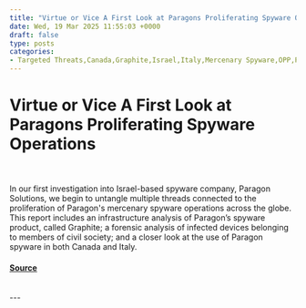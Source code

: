 ```yaml
---
title: "Virtue or Vice A First Look at Paragons Proliferating Spyware Operations"
date: Wed, 19 Mar 2025 11:55:03 +0000
draft: false
type: posts
categories: 
- Targeted Threats,Canada,Graphite,Israel,Italy,Mercenary Spyware,OPP,Paragon Solutions
---
```

# Virtue or Vice A First Look at Paragons Proliferating Spyware Operations

<br/>

<br/>
In our first investigation into Israel-based spyware company, Paragon Solutions, we begin to untangle multiple threads connected to the proliferation of Paragon's mercenary spyware operations across the globe. This report includes an infrastructure analysis of Paragon’s spyware product, called Graphite; a forensic analysis of infected devices belonging to members of civil society; and a closer look at the use of Paragon spyware in both Canada and Italy.

#### [Source](https://citizenlab.ca/2025/03/a-first-look-at-paragons-proliferating-spyware-operations/)

<br/>
---
